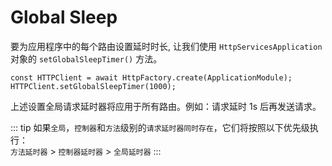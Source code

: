 # Global Sleep

要为应用程序中的每个路由设置延时时长, 让我们使用 `HttpServicesApplication` 对象的 `setGlobalSleepTimer()` 方法。

```ts{2}
const HTTPClient = await HttpFactory.create(ApplicationModule);
HTTPClient.setGlobalSleepTimer(1000);
```
上述设置全局请求延时器将应用于所有路由。例如：请求延时 1s 后再发送请求。

::: tip
如果`全局`，`控制器`和`方法`级别的`请求延时器同时存在`，它们将按照以下优先级执行：  
`方法延时器` > `控制器延时器` > `全局延时器`
:::